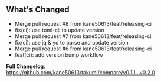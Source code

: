 ## What's Changed

- Merge pull request #8 from kane50613/feat/releasing-ci
- fix(ci): use toml-cli to update version
- Merge pull request #7 from kane50613/feat/releasing-ci
- fix(ci): use jq & yq to parse and update version
- Merge pull request #6 from kane50613/feat/releasing-ci
- feat(ci): add version bump workflow

**Full Changelog**: https://github.com/kane50613/takumi/compare/v0.1.1...v0.2.0
